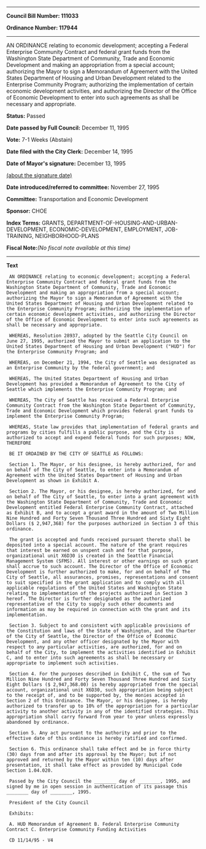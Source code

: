 

********

**Council Bill Number: 111033**
   
**Ordinance Number: 117944**
********

 AN ORDINANCE relating to economic development; accepting a Federal Enterprise Community Contract and federal grant funds from the Washington State Department of Community, Trade and Economic Development and making an appropriation from a special account; authorizing the Mayor to sign a Memorandum of Agreement with the United States Department of Housing and Urban Development related to the Enterprise Community Program; authorizing the implementation of certain economic development activities, and authorizing the Director of the Office of Economic Development to enter into such agreements as shall be necessary and appropriate.

**Status:** Passed
   
**Date passed by Full Council:** December 11, 1995
   
**Vote:** 7-1 Weeks (Abstain)
   
**Date filed with the City Clerk:** December 14, 1995
   
**Date of Mayor's signature:** December 13, 1995
   
[(about the signature date)](/~public/approvaldate.htm)
   
   
   
**Date introduced/referred to committee:** November 27, 1995
   
**Committee:** Transportation and Economic Development
   
**Sponsor:** CHOE
   
   
**Index Terms:** GRANTS, DEPARTMENT-OF-HOUSING-AND-URBAN-DEVELOPMENT, ECONOMIC-DEVELOPMENT, EMPLOYMENT, JOB-TRAINING, NEIGHBORHOOD-PLANS

**Fiscal Note:**_(No fiscal note available at this time)_

********

**Text**
   
```
 AN ORDINANCE relating to economic development; accepting a Federal Enterprise Community Contract and federal grant funds from the Washington State Department of Community, Trade and Economic Development and making an appropriation from a special account; authorizing the Mayor to sign a Memorandum of Agreement with the United States Department of Housing and Urban Development related to the Enterprise Community Program; authorizing the implementation of certain economic development activities, and authorizing the Director of the Office of Economic Development to enter into such agreements as shall be necessary and appropriate.

 WHEREAS, Resolution 28937, adopted by the Seattle City Council on June 27, 1995, authorized the Mayor to submit an application to the United States Department of Housing and Urban Development ("HUD") for the Enterprise Community Program; and

 WHEREAS, on December 21, 1994, the City of Seattle was designated as an Enterprise Community by the federal government; and

 WHEREAS, The United States Department of Housing and Urban Development has provided a Memorandum of Agreement to the City of Seattle which implements the Enterprise Community Program; and

 WHEREAS, The City of Seattle has received a Federal Enterprise Community Contract from the Washington State Department of Community, Trade and Economic Development which provides federal grant funds to implement the Enterprise Community Program;

 WHEREAS, State law provides that implementation of federal grants and programs by cities fulfills a public purpose, and the City is authorized to accept and expend federal funds for such purposes; NOW, THEREFORE

 BE IT ORDAINED BY THE CITY OF SEATTLE AS FOLLOWS:

 Section 1. The Mayor, or his designee, is hereby authorized, for and on behalf of The City of Seattle, to enter into a Memorandum of Agreement with the United States Department of Housing and Urban Development as shown in Exhibit A.

 Section 2. The Mayor, or his designee, is hereby authorized, for and on behalf of The City of Seattle, to enter into a grant agreement with the Washington State Department of Community, Trade and Economic Development entitled Federal Enterprise Community Contract, attached as Exhibit B, and to accept a grant award in the amount of Two Million Nine Hundred and Forty Seven Thousand Three Hundred and Sixty Eight Dollars ($ 2,947,368) for the purposes authorized in Section 3 of this ordinance.

 The grant is accepted and funds received pursuant thereto shall be deposited into a special account. The nature of the grant requires that interest be earned on unspent cash and for that purpose, organizational unit X6D30 is created in the Seattle Financial Management System (SFMS). All interest or other earnings on such grant shall accrue to such account. The Director of the Office of Economic Development is further authorized to make, for and on behalf of The City of Seattle, all assurances, promises, representations and consent to suit specified in the grant application and to comply with all applicable regulations of the United States and Washington State relating to implementation of the projects authorized in Section 3 hereof. The Director is further designated as the authorized representative of the City to supply such other documents and information as may be required in connection with the grant and its implementation.

 Section 3. Subject to and consistent with applicable provisions of the Constitution and laws of the State of Washington, and the Charter of the City of Seattle, the Director of the Office of Economic Development, and any other officer designated by the Mayor with respect to any particular activities, are authorized, for and on behalf of the City, to implement the activities identified in Exhibit C, and to enter into such agreements as shall be necessary or appropriate to implement such activities.

 Section 4. For the purposes described in Exhibit C, the sum of Two Million Nine Hundred and Forty Seven Thousand Three Hundred and Sixty Eight Dollars ($ 2,947,368.00) is hereby appropriated from the special account, organizational unit X6D30, such appropriation being subject to the receipt of, and to be supported by, the monies accepted in Section 2 of this Ordinance. The Mayor, or his designee, is hereby authorized to transfer up to 10% of the appropriation for a particular activity to another activity in any of the identified strategies. This appropriation shall carry forward from year to year unless expressly abandoned by ordinance.

 Section 5. Any act pursuant to the authority and prior to the effective date of this ordinance is hereby ratified and confirmed.

 Section 6. This ordinance shall take effect and be in force thirty (30) days from and after its approval by the Mayor; but if not approved and returned by the Mayor within ten (10) days after presentation, it shall take effect as provided by Municipal Code Section 1.04.020.

 Passed by the City Council the ________ day of ________, 1995, and signed by me in open session in authentication of its passage this ________ day of ________, 1995.

 President of the City Council

 Exhibits:

 A. HUD Memorandum of Agreement B. Federal Enterprise Community Contract C. Enterprise Community Funding Activities

 CD 11/14/95 - V4

```
